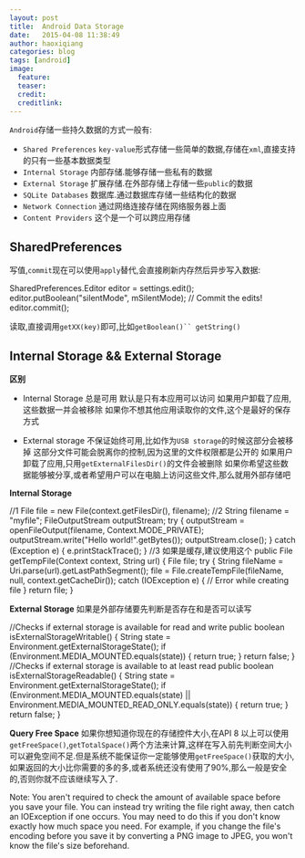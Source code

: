 ```yaml
---
layout: post
title:  Android Data Storage
date:   2015-04-08 11:38:49
author: haoxiqiang
categories: blog
tags: [android]
image:
  feature:
  teaser:
  credit:
  creditlink:
---
```

`Android`存储一些持久数据的方式一般有:

* `Shared Preferences` `key-value`形式存储一些简单的数据,存储在`xml`,直接支持的只有一些基本数据类型
* `Internal Storage` 内部存储.能够存储一些私有的数据
* `External Storage` 扩展存储.在外部存储上存储一些`public`的数据
* `SQLite Databases` 数据库.通过数据库存储一些结构化的数据
* `Network Connection` 通过网络连接存储在网络服务器上面
* `Content Providers` 这个是一个可以跨应用存储
<!-- more -->

## SharedPreferences

写值,`commit`现在可以使用`apply`替代,会直接刷新内存然后异步写入数据:

SharedPreferences.Editor editor = settings.edit();
editor.putBoolean("silentMode", mSilentMode);
// Commit the edits!
editor.commit();

读取,直接调用`getXX(key)`即可,比如`getBoolean()`` getString()`

## Internal Storage && External Storage
**区别**

* Internal Storage
	总是可用
	默认是只有本应用可以访问
	如果用户卸载了应用,这些数据一并会被移除
	如果你不想其他应用读取你的文件,这个是最好的保存方式
	
* External storage
	不保证始终可用,比如作为`USB storage`的时候这部分会被移掉
	这部分文件可能会脱离你的控制,因为这里的文件权限都是公开的
	如果用户卸载了应用,只用`getExternalFilesDir()`的文件会被删除
	如果你希望这些数据能够被分享,或者希望用户可以在电脑上访问这些文件,那么就用外部存储吧
	
**Internal Storage**

//1
File file = new File(context.getFilesDir(), filename);
//2
String filename = "myfile";
FileOutputStream outputStream;
try {
  outputStream = openFileOutput(filename, Context.MODE_PRIVATE);
  outputStream.write("Hello world!".getBytes());
  outputStream.close();
} catch (Exception e) {
  e.printStackTrace();
}
//3 如果是缓存,建议使用这个
public File getTempFile(Context context, String url) {
    File file;
    try {
        String fileName = Uri.parse(url).getLastPathSegment();
        file = File.createTempFile(fileName, null, context.getCacheDir());
    catch (IOException e) {
        // Error while creating file
    }
    return file;
}

**External Storage**
如果是外部存储要先判断是否存在和是否可以读写

//Checks if external storage is available for read and write
public boolean isExternalStorageWritable() {
    String state = Environment.getExternalStorageState();
    if (Environment.MEDIA_MOUNTED.equals(state)) {
        return true;
    }
    return false;
}
//Checks if external storage is available to at least read
public boolean isExternalStorageReadable() {
    String state = Environment.getExternalStorageState();
    if (Environment.MEDIA_MOUNTED.equals(state) ||
        Environment.MEDIA_MOUNTED_READ_ONLY.equals(state)) {
        return true;
    }
    return false;
}

**Query Free Space**
如果你想知道你现在的存储控件大小,在API 8 以上可以使用`getFreeSpace()`,`getTotalSpace()`两个方法来计算,这样在写入前先判断空间大小可以避免空间不足.但是系统不能保证你一定能够使用`getFreeSpace()`获取的大小,如果返回的大小比你需要的多的多,或者系统还没有使用了90%,那么一般是安全的,否则你就不应该继续写入了.


Note: You aren't required to check the amount of available space before you save your file. You can instead try writing the file right away, then catch an IOException if one occurs. You may need to do this if you don't know exactly how much space you need. For example, if you change the file's encoding before you save it by converting a PNG image to JPEG, you won't know the file's size beforehand.